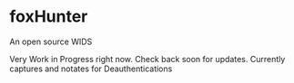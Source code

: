 # foxHunter
An open source WIDS</br>

Very Work in Progress right now.  Check back soon for updates.  Currently captures and notates for Deauthentications
